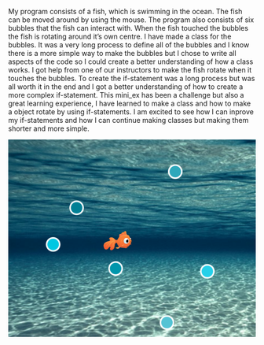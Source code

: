 
My program consists of a fish, which is swimming in the ocean. The fish can be moved around by using the mouse. The program also consists of six bubbles that the fish can interact with. When the fish touched the bubbles the fish is rotating around it’s own centre.
I have made a class for the bubbles. It was a very long process to define all of the bubbles and I know there is a more simple way to make the bubbles but I chose to write all aspects of the code so I could create a better understanding of how a class works. I got help from one of our instructors to make the fish rotate when it touches the bubbles. To create the if-statement was a long process but was all worth it in the end and I got a better understanding of how to create a more complex if-statement. This mini_ex has been a challenge but also a great learning experience, I have learned to make a class and how to make a object rotate by using if-statements. I am excited to see how I can inprove my if-statements and how I can continue making classes but making them shorter and more simple.

![alt tekst](https://github.com/NicolineDS/Mini_ex5/blob/master/Goldfish.png?raw=true)
